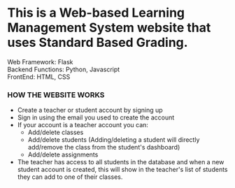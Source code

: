 # This is a Web-based Learning Management System website that uses Standard Based Grading. 

Web Framework: Flask  
Backend Functions: Python, Javascript  
FrontEnd: HTML, CSS  

### HOW THE WEBSITE WORKS
- Create a teacher or student account by signing up
- Sign in using the email you used to create the account
- If your account is a teacher account you can:
    - Add/delete classes
    - Add/delete students (Adding/deleting a student will directly add/remove the class from the student's dashboard)
    - Add/delete assignments
- The teacher has access to all students in the database and when a new student account is created, this will show in
  the teacher's list of students they can add to one of their classes.


